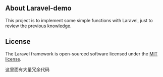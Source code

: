 
## About Laravel-demo

This project is to implement some simple functions with Laravel, just to review the previous knowledge.

## License

The Laravel framework is open-sourced software licensed under the [MIT license](https://opensource.org/licenses/MIT).

这里面有大量冗余代码